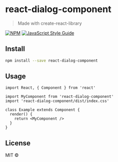 # react-dialog-component

> Made with create-react-library

[![NPM](https://img.shields.io/npm/v/react-dialog-component.svg)](https://www.npmjs.com/package/react-dialog-component) [![JavaScript Style Guide](https://img.shields.io/badge/code_style-standard-brightgreen.svg)](https://standardjs.com)

## Install

```bash
npm install --save react-dialog-component
```

## Usage

```tsx
import React, { Component } from 'react'

import MyComponent from 'react-dialog-component'
import 'react-dialog-component/dist/index.css'

class Example extends Component {
  render() {
    return <MyComponent />
  }
}
```

## License

MIT © [](https://github.com/)

